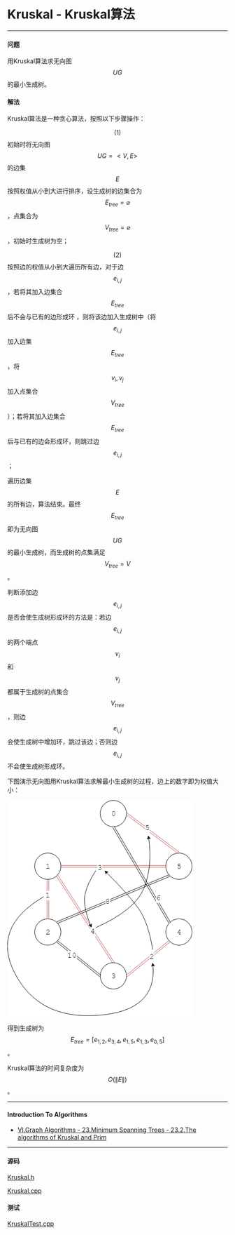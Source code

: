 <script type="text/javascript" src="https://cdnjs.cloudflare.com/ajax/libs/mathjax/2.7.1/MathJax.js?config=TeX-AMS-MML_HTMLorMML"></script>

# Kruskal - Kruskal算法

--------

#### 问题

用Kruskal算法求无向图$$ UG $$的最小生成树。

#### 解法

Kruskal算法是一种贪心算法，按照以下步骤操作：

$$ (1) $$ 初始时将无向图$$ UG = <V, E> $$的边集$$ E $$按照权值从小到大进行排序，设生成树的边集合为$$ E_{tree} = \varnothing $$，点集合为$$ V_{tree} = \varnothing $$，初始时生成树为空；

$$ (2) $$ 按照边的权值从小到大遍历所有边，对于边$$ e_{i,j} $$，若将其加入边集合$$ E_{tree} $$后不会与已有的边形成环 ，则将该边加入生成树中（将$$ e_{i,j} $$加入边集$$ E_{tree} $$，将$$ v_i, v_j $$加入点集合$$ V_{tree} $$）；若将其加入边集合$$ E_{tree} $$后与已有的边会形成环，则跳过边$$ e_{i,j} $$；

遍历边集$$ E $$的所有边，算法结束。最终$$ E_{tree} $$即为无向图$$ UG $$的最小生成树，而生成树的点集满足$$ V_{tree} = V $$。

判断添加边$$ e_{i,j} $$是否会使生成树形成环的方法是：若边$$ e_{i,j} $$的两个端点$$ v_i $$和$$ v_j $$都属于生成树的点集合$$ V_{tree} $$，则边$$ e_{i,j} $$会使生成树中增加环，跳过该边；否则边$$ e_{i,j} $$不会使生成树形成环。

下图演示无向图用Kruskal算法求解最小生成树的过程，边上的数字即为权值大小：

![Kruskal1.png](../res/Kruskal1.png)

得到生成树为$$ E_{tree} = [ e_{1,2}, e_{3,4}, e_{1,5}, e_{1,3}, e_{0,5} ] $$。

Kruskal算法的时间复杂度为$$ O(\| E \|) $$。

--------

#### Introduction To Algorithms

* [VI.Graph Algorithms - 23.Minimum Spanning Trees - 23.2.The algorithms of Kruskal and Prim](https://mcdtu.files.wordpress.com/2017/03/introduction-to-algorithms-3rd-edition-sep-2010.pdf)

--------

#### 源码

[Kruskal.h](https://github.com/linrongbin16/Way-to-Algorithm/blob/master/src/GraphTheory/MinSpanningTree/Kruskal.h)

[Kruskal.cpp](https://github.com/linrongbin16/Way-to-Algorithm/blob/master/src/GraphTheory/MinSpanningTree/Kruskal.cpp)

#### 测试

[KruskalTest.cpp](https://github.com/linrongbin16/Way-to-Algorithm/blob/master/src/GraphTheory/MinSpanningTree/KruskalTest.cpp)

